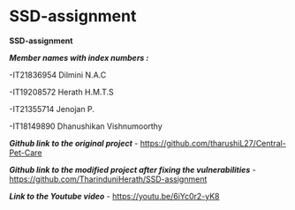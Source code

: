 # SSD-assignment
**SSD-assignment**

***Member names with index numbers :***

-IT21836954 Dilmini N.A.C

-IT19208572 Herath H.M.T.S  

-IT21355714 Jenojan P.  

-IT18149890 Dhanushikan Vishnumoorthy  



***Github link to the original project***  - https://github.com/tharushiL27/Central-Pet-Care

***Github link to the modified project after fixing the vulnerabilities*** - https://github.com/TharinduniHerath/SSD-assignment

***Link to the Youtube video*** - https://youtu.be/6iYc0r2-yK8





